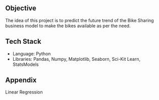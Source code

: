 ## Objective

The idea of this project is to predict the future trend of the Bike Sharing business model to make the bikes available as per the need.

## Tech Stack

- Language: Python
- Libraries: Pandas, Numpy, Matplotlib, Seaborn, Sci-Kit Learn, StatsModels

## Appendix

Linear Regression
